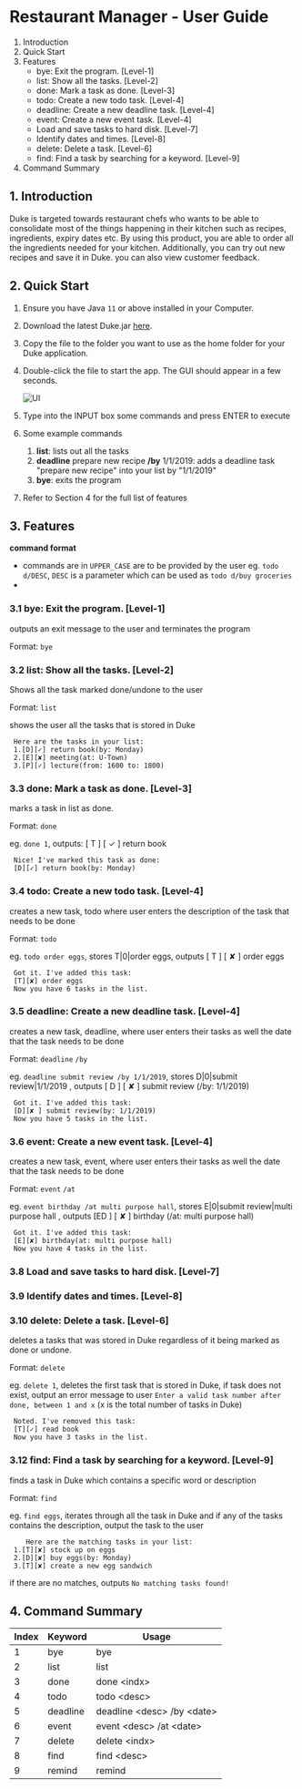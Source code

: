 # Restaurant Manager - User Guide

1.  Introduction
2. Quick Start
3. Features
   - bye: Exit the program. [Level-1]
   - list: Show all the tasks. [Level-2]
   - done: Mark a task as done. [Level-3]
   - todo: Create a new todo task. [Level-4]
   - deadline: Create a new deadline task. [Level-4]
   - event: Create a new event task. [Level-4]
   - Load and save tasks to hard disk. [Level-7]
   - Identify dates and times. [Level-8]
   - delete: Delete a task. [Level-6]
   - find: Find a task by searching for a keyword. [Level-9]
4. Command Summary

## 1. Introduction

Duke is targeted towards restaurant chefs who wants to be able to consolidate most of the things happening in their kitchen such as recipes, ingredients, expiry dates etc. By using this product, you are able to order all the ingredients needed for your kitchen. Additionally, you can try out new recipes and save it in Duke. you can also view customer feedback.

## 2. Quick Start

1. Ensure you have Java `11` or above installed in your Computer.

2. Download the latest Duke.jar [here](https://github.com/AY1920S1-CS2113-T14-2/main/releases).

3. Copy the file to the folder you want to use as the home folder for your Duke application.

4. Double-click the file to start the app. The GUI should appear in a few seconds.

   ![UI](https://github.com/9hafidz6/main/blob/master/docs/images/UI.png)

5. Type into the INPUT box some commands and press ENTER to execute

6. Some example commands

   1. **list**: lists out all the tasks
   2. **deadline** prepare new recipe **/by** 1/1/2019: adds a deadline task "prepare new recipe" into your list by "1/1/2019"
   3. **bye**: exits the program

7. Refer to Section 4 for the full list of features

## 3. Features

**command format**

- commands are in `UPPER_CASE` are to be provided by the user eg. `todo d/DESC`, `DESC` is a parameter which can be used as `todo d/buy groceries`
-

### 3.1 bye: Exit the program. [Level-1]

outputs an exit message to the user and terminates the program

Format: `bye` 

### 3.2 list: Show all the tasks. [Level-2]

Shows all the task marked done/undone to the user

Format: `list`

shows the user all the tasks that is stored in Duke

	 Here are the tasks in your list:
	 1.[D][✓] return book(by: Monday)
	 2.[E][✘] meeting(at: U-Town)
	 3.[P][✓] lecture(from: 1600 to: 1800)
### 3.3 done: Mark a task as done. [Level-3]

marks a task in list as done.

Format: `done` <indx>

eg. `done 1`, outputs: [ T ] [ ✓ ] return book

	 Nice! I've marked this task as done:
	 [D][✓] return book(by: Monday)
### 3.4 todo: Create a new todo task. [Level-4]

creates  a new task, todo where user enters the description of the task that needs to be done

Format: `todo` <desc>

eg. `todo order eggs`, stores T|0|order eggs, outputs [ T ] [ ✘ ] order eggs

	 Got it. I've added this task:
	 [T][✘] order eggs
	 Now you have 6 tasks in the list.
### 3.5 deadline: Create a new deadline task. [Level-4]

creates a new task, deadline, where user enters their tasks as well the date that the task needs to be done

Format: `deadline` <desc> `/by` <desc>

eg. `deadline submit review /by 1/1/2019`, stores D|0|submit review|1/1/2019 , outputs [ D ] [ ✘ ] submit review (/by: 1/1/2019)

	 Got it. I've added this task:
	 [D][✘ ] submit review(by: 1/1/2019)
	 Now you have 5 tasks in the list.
### 3.6 event: Create a new event task. [Level-4]

creates a new task, event, where user enters their tasks as well the date that the task needs to be done

Format: `event`<desc> `/at` <desc>

eg. `event birthday /at multi purpose hall`, stores E|0|submit review|multi purpose hall , outputs       [ED ] [ ✘ ] birthday (/at: multi purpose hall)

	 Got it. I've added this task:
	 [E][✘] birthday(at: multi purpose hall)
	 Now you have 4 tasks in the list.
### 3.8 Load and save tasks to hard disk. [Level-7]

### 3.9 Identify dates and times. [Level-8]

### 3.10 delete: Delete a task. [Level-6]

deletes a tasks that was stored in Duke regardless of it being marked as done or undone.

Format: `delete` <indx>

eg. `delete 1`, deletes the first task that is stored in Duke, if task does not exist, output an error message to user `Enter a valid task number after done, between 1 and x` (x is the total number of tasks in Duke)

	 Noted. I've removed this task:
	 [T][✓] read book
	 Now you have 3 tasks in the list.
### 3.12 find: Find a task by searching for a keyword. [Level-9]

finds a task in Duke which contains a specific word or description

Format: `find` <desc>

eg. `find eggs`, iterates through all the task in Duke and if any of the tasks contains the description, output the task to the user

	 	Here are the matching tasks in your list:
	 1.[T][✘] stock up on eggs
	 2.[D][✘] buy eggs(by: Monday)
	 3.[T][✘] create a new egg sandwich
if there are no matches, outputs `No matching tasks found!`

## 4. Command Summary

Index | Keyword  | Usage
----- | -------- | ----------
1     | bye      | bye
2     | list     | list
3     | done     | done \<indx\>
4     | todo     | todo \<desc\>
5     | deadline | deadline \<desc\> /by \<date\>
6     | event    | event \<desc\> /at \<date\>
7     | delete   | delete \<indx\>
8     | find     | find \<desc\>
9 | remind | remind
